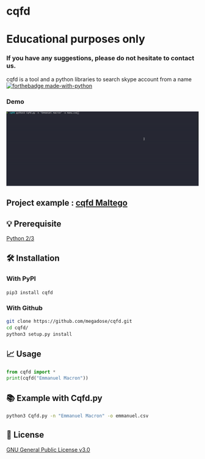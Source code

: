 # cqfd
# Educational purposes only
### If you have any suggestions, please do not hesitate to contact us. 
cqfd is a tool and a python libraries to search skype account from a name  
[![forthebadge made-with-python](http://ForTheBadge.com/images/badges/made-with-python.svg)](https://www.python.org/)
### Demo
![](demo.gif)
## Project example : [cqfd Maltego](https://github.com/megadose/cqfd-maltego)

## 💡 Prerequisite
   [Python 2/3](https://www.python.org/downloads/release/python-370/)
## 🛠️ Installation
### With PyPI
```pip3 install cqfd```
### With Github
```bash
git clone https://github.com/megadose/cqfd.git
cd cqfd/
python3 setup.py install
```
## 📈 Usage
```python
from cqfd import *
print(cqfd("Emmanuel Macron"))
```
## 📚 Example with Cqfd.py
```bash
python3 Cqfd.py -n "Emmanuel Macron" -o emmanuel.csv
```
## 📝 License
[GNU General Public License v3.0](https://www.gnu.org/licenses/gpl-3.0.fr.html)
